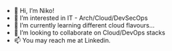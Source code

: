 - 👋 Hi, I’m Niko!
- 👀 I’m interested in IT - Arch/Cloud/DevSecOps
- 🌱 I’m currently learning different cloud flavours...
- 💞️ I’m looking to collaborate on Cloud/DevOps stacks
- 📫 You may reach me at Linkedin.

<!---
nikoyoshio/nikoyoshio is a ✨ special ✨ repository because its `README.md` (this file) appears on your GitHub profile.
You can click the Preview link to take a look at your changes.
--->

